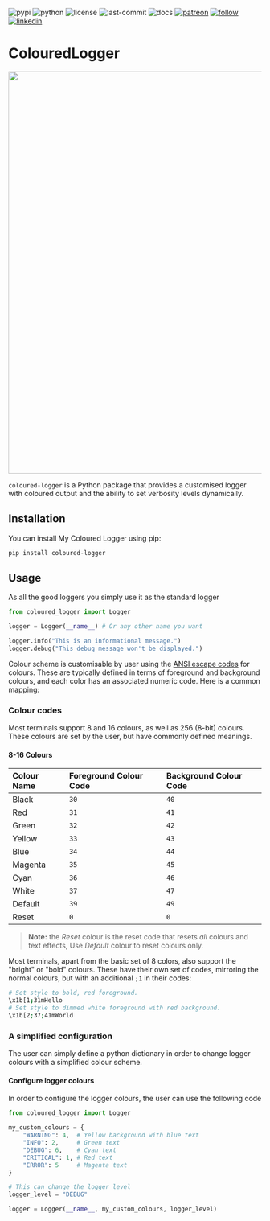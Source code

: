 ![pypi](https://img.shields.io/pypi/v/coloured-logger.svg)
![python](https://img.shields.io/pypi/pyversions/coloured-logger.svg)
![license](https://img.shields.io/github/license/oscar-defelice/coloured-logger.svg)
![last-commit](https://img.shields.io/github/last-commit/oscar-defelice/coloured-logger/develop)
![docs](https://readthedocs.org/projects/coloured-logger/badge/?version=latest)
[![patreon](https://img.shields.io/badge/Patreon-brown.svg?logo=patreon)](https://www.patreon.com/oscardefelice)
[![follow](https://img.shields.io/twitter/follow/oscardefelice.svg?style=social)](https://twitter.com/OscardeFelice)
[![linkedin](https://img.shields.io/badge/LinkedIn-0077B5?&logo=linkedin&logoColor=white)](https://linkedin.com/in/oscar-de-felice)

# ColouredLogger

<!-- markdownlint-disable MD033 -->
<div align="center">
    <img src="images/logo.png" width="800px">
</div>
<!-- markdownlint-enable MD033 -->

`coloured-logger` is a Python package that provides a customised logger with coloured output and the ability to set verbosity levels dynamically.

## Installation

You can install My Coloured Logger using pip:

```bash
pip install coloured-logger
```

## Usage

As all the good loggers you simply use it as the standard logger

```python
from coloured_logger import Logger

logger = Logger(__name__) # Or any other name you want

logger.info("This is an informational message.")
logger.debug("This debug message won't be displayed.")
```

Colour scheme is customisable by user using the [ANSI escape codes](https://gist.github.com/fnky/458719343aabd01cfb17a3a4f7296797) for colours.
These are typically defined in terms of foreground and background colours, and each color has an associated numeric code. Here is a common mapping:

### Colour codes

Most terminals support 8 and 16 colours, as well as 256 (8-bit) colours. These colours are set by the user, but have commonly defined meanings.

#### 8-16 Colours

| Colour Name | Foreground Colour Code | Background Colour Code |
| :--------- | :-------------------- | :-------------------- |
| Black      | `30`                  | `40`                  |
| Red        | `31`                  | `41`                  |
| Green      | `32`                  | `42`                  |
| Yellow     | `33`                  | `43`                  |
| Blue       | `34`                  | `44`                  |
| Magenta    | `35`                  | `45`                  |
| Cyan       | `36`                  | `46`                  |
| White      | `37`                  | `47`                  |
| Default    | `39`                  | `49`                  |
| Reset      | `0`                   | `0`                   |

> **Note:** the _Reset_ colour is the reset code that resets _all_ colours and text effects, Use _Default_ colour to reset colours only.

Most terminals, apart from the basic set of 8 colors, also support the "bright" or "bold" colours. These have their own set of codes, mirroring the normal colours, but with an additional `;1` in their codes:

```sh
# Set style to bold, red foreground.
\x1b[1;31mHello
# Set style to dimmed white foreground with red background.
\x1b[2;37;41mWorld
```

### A simplified configuration

The user can simply define a python dictionary in order to change logger colours with a simplified colour scheme.

#### Configure logger colours

In order to configure the logger colours, the user can use the following code

```python
from coloured_logger import Logger

my_custom_colours = {
    "WARNING": 4,  # Yellow background with blue text
    "INFO": 2,     # Green text
    "DEBUG": 6,    # Cyan text
    "CRITICAL": 1, # Red text
    "ERROR": 5     # Magenta text
}

# This can change the logger level
logger_level = "DEBUG"

logger = Logger(__name__, my_custom_colours, logger_level)
```
